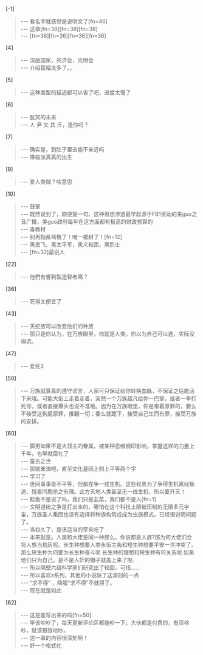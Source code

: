 
[-1] 
>--- 看名字就感觉是说明文了[fn=46]<br>
>--- 这章[fn=38][fn=38][fn=38]<br>
>--- [fn=36][fn=36][fn=36][fn=36]<br>

[4] 
>--- 深层国家，共济会，光明会<br>
>--- 介绍篇幅太多了。。<br>

[5] 
>--- 这种类型的描述都可以省了吧，进度太慢了<br>

[6] 
>--- 胱冥的未来<br>
>--- 人 尹  文  其 斤，是你吗？<br>

[7] 
>--- 确实是，到肚子里去能不亲近吗<br>
>--- 降临派真真的出生<br>

[9] 
>--- 爱人类贼？啥意思<br>

[10] 
>--- 鼓掌<br>
>--- 既然说到了，顺便提一句，这种思想渗透最早起源于FB1资助的美guo之音广播，美guo政府每年在这方面都有极高的财政预算的<br>
>--- 毒教材<br>
>--- 别再指桑骂槐了！唯一被封了！[fn=12]<br>
>--- 黑岳飞，黑太平军，黑义和团，黑烈士<br>
>--- [fn=32]最说人<br>

[22] 
>--- 他們有嘗到製造智者嗎？<br>

[36] 
>--- 死得太便宜了<br>

[43] 
>--- 天蛇族可以改变他们的种族<br>
>--- 那只是你认为，在万族眼里，你就是人类。你以为自己可以选，实际没得选。<br>

[47] 
>--- 爱死3<br>

[50] 
>--- 万族就算真的遵守诺言，人家可只保证给你转换血脉，不保证之后能活下来哦。可能大街上走着走着，突然一个万族超凡给你一巴掌，或者一拳打死你，或者直接爆头也说不准哦。因为在万族眼里，你是带着原罪的，要么不接受这狗屁原罪，推翻一切；要么就跪下，接受自己生而有罪，接受万族的安排。<br>

[60] 
>--- 脚男如果不是大领主的眷属，被某种思维钢印影响，掌握这样的力量上千年，也早就腐化了<br>
>--- 蛮古之世<br>
>--- 那就重演吧，直至文化基因上刻上平等两个字<br>
>--- 学习了<br>
>--- 世间事事皆不平等，但都在争一线生机。这些权贵为了争得生机离经叛道、残害同胞杀之有理。此方天地人类甚至无一线生机，所以要开天！<br>
>--- 鲶鱼不是说了吗，我们只是韭菜，我们都不是人[fn=1]<br>
>--- 文明道统之争是打出来的，哪怕在这个科技上限被压制的无限多元宇宙，万族圣人集团也没有选择将种族构筑成成为虫族模式，已经很说明问题了。<br>
>--- 当权久了，是该适当的宰来吃了<br>
>--- 本来就是。人类和大佬是同一种族么。你说都是人族?那为何大佬们会将人族当炮灰呢。长生种想要人类永恒主角和短生种想要平安一世冲突了。那么短生种为何要为长生种奋斗呢 长生种的理想和短生种有何关系呢  如果他们只为自己。是不是人奸的帽子就盖上来了呢.<br>
>--- 所以隔壁六级科学家们研究出了轮回，可惜……<br>
>--- 所以喜欢z系列，其他的小说缺了这深刻的一点<br>
>--- “求不得” ，降服“求不得”不就得了。<br>
>--- 现在就是如此<br>

[62] 
>--- 这是能写出来的吗[fn=50]<br>
>--- 早该吵吵了，每天更新评论区都能吵一下。大伙都是付费的，有资格吵，就该狠狠地吵。<br>
>--- 这一章的内容很深刻啊！<br>
>--- 好一个格式化<br>

